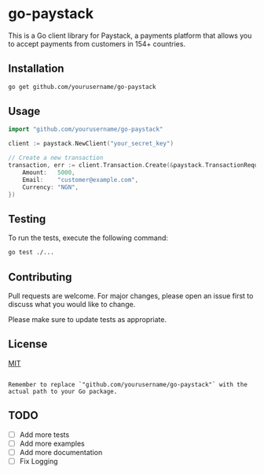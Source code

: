 # go-paystack

This is a Go client library for Paystack, a payments platform that allows you to accept payments from customers in 154+ countries.

## Installation

```bash
go get github.com/yourusername/go-paystack
```

## Usage

```go
import "github.com/yourusername/go-paystack"

client := paystack.NewClient("your_secret_key")

// Create a new transaction
transaction, err := client.Transaction.Create(&paystack.TransactionRequest{
    Amount:   5000,
    Email:    "customer@example.com",
    Currency: "NGN",
})
```

## Testing

To run the tests, execute the following command:

```bash
go test ./...
```

## Contributing

Pull requests are welcome. For major changes, please open an issue first to discuss what you would like to change.

Please make sure to update tests as appropriate.

## License

[MIT](https://choosealicense.com/licenses/mit/)

```

Remember to replace `"github.com/yourusername/go-paystack"` with the actual path to your Go package.
```


## TODO

- [ ] Add more tests
- [ ] Add more examples
- [ ] Add more documentation
- [ ] Fix Logging